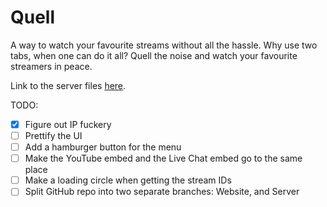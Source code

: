 # Quell

A way to watch your favourite streams without all the hassle. Why use two tabs, when one can do it all? 
Quell the noise and watch your favourite streamers in peace.

Link to the server files [here](https://github.com/BazTeeVee/QuellServer).

TODO:
- [x] Figure out IP fuckery
- [ ] Prettify the UI
- [ ] Add a hamburger button for the menu
- [ ] Make the YouTube embed and the Live Chat embed go to the same place
- [ ] Make a loading circle when getting the stream IDs
- [ ] Split GitHub repo into two separate branches: Website, and Server